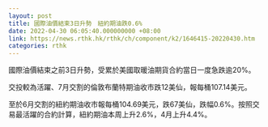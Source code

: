 ```yaml
---
layout: post
title: 國際油價結束3日升勢　紐約期油跌0.6%
date: 2022-04-30 06:05:40.000000000 +08:00
link: https://news.rthk.hk/rthk/ch/component/k2/1646415-20220430.htm
categories: rthk
---
```


國際油價結束之前3日升勢，受累於美國取暖油期貨合約當日一度急跌逾20%。

交投較為活躍、7月交割的倫敦布蘭特期油收市跌12美仙，報每桶107.14美元。

至於6月交割的紐約期油收市報每桶104.69美元，跌67美仙，跌幅0.6%。按照交易最活躍的合約計算，紐約期油本周上升2.6%，4月上升4.4%。
